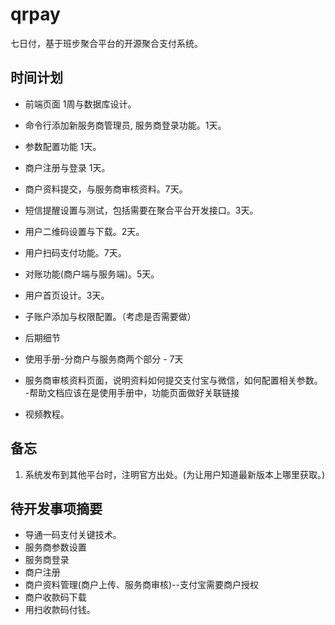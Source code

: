 # qrpay
七日付，基于班步聚合平台的开源聚合支付系统。

## 时间计划
* 前端页面 1周与数据库设计。
* 命令行添加新服务商管理员, 服务商登录功能。1天。 
* 参数配置功能 1天。
* 商户注册与登录 1天。
* 商户资料提交，与服务商审核资料。7天。
* 短信提醒设置与测试，包括需要在聚合平台开发接口。3天。
* 用户二维码设置与下载。2天。
* 用户扫码支付功能。7天。
* 对账功能(商户端与服务端)。5天。
* 用户首页设计。3天。

* 子账户添加与权限配置。（考虑是否需要做）

* 后期细节
 * 使用手册-分商户与服务商两个部分 - 7天
 * 服务商审核资料页面，说明资料如何提交支付宝与微信，如何配置相关参数。 -帮助文档应该在是使用手册中，功能页面做好关联链接
 * 视频教程。

## 备忘
1. 系统发布到其他平台时，注明官方出处。(为让用户知道最新版本上哪里获取。)

## 待开发事项摘要

* 导通一码支付关键技术。
* 服务商参数设置
* 服务商登录
* 商户注册
* 商户资料管理(商户上传、服务商审核)--支付宝需要商户授权
* 商户收款码下载
* 用扫收款码付钱。
